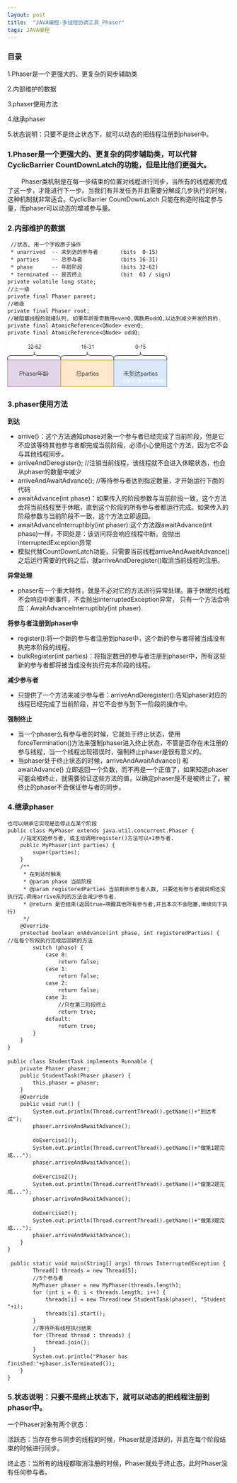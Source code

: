 ```yaml
---
layout: post
title:  "JAVA编程-多线程协调工具_Phaser"
tags: JAVA编程
---
```


###  目录
    
   1.Phaser是一个更强大的、更复杂的同步辅助类
    
   2.内部维护的数据
   
   3.phaser使用方法
    
   4.继承phaser
    
   5.状态说明：只要不是终止状态下，就可以动态的把线程注册到phaser中。


### 1.Phaser是一个更强大的、更复杂的同步辅助类，可以代替CyclicBarrier CountDownLatch的功能，但是比他们更强大。 
        
Phaser类机制是在每一步结束的位置对线程进行同步，当所有的线程都完成了这一步，才能进行下一步。当我们有并发任务并且需要分解成几步执行的时候，这种机制就非常适合。CyclicBarrier CountDownLatch 只能在构造时指定参与量，而phaser可以动态的增减参与量。

### 2.内部维护的数据

     //状态, 用一个字段原子操作
     * unarrived  -- 未到达的参与者       (bits  0-15)
     * parties    -- 总参与者            (bits 16-31)
     * phase      -- 年龄阶段            (bits 32-62)
     * terminated -- 是否终止            (bit  63 / sign)
    private volatile long state;
    //上一级
    private final Phaser parent;
    //根级
    private final Phaser root;
    //被阻塞线程的就绪队列, 如果年龄是奇数用evenQ,偶数用oddQ,以达到减少并发的目的.
    private final AtomicReference<QNode> evenQ;
    private final AtomicReference<QNode> oddQ;
    
![phasestatelong.jpg](/images/postimg/phasestatelong.jpg)

### 3.phaser使用方法

**到达**

- arrive()：这个方法通知phase对象一个参与者已经完成了当前阶段，但是它不应该等待其他参与者都完成当前阶段，必须小心使用这个方法，因为它不会与其他线程同步。
- arriveAndDeregister(); //注销当前线程，该线程就不会进入休眠状态，也会从phaser的数量中减少
- arriveAndAwaitAdvance(); //等待参与者达到指定数量，才开始运行下面的代码
- awaitAdvance(int phase)：如果传入的阶段参数与当前阶段一致，这个方法会将当前线程至于休眠，直到这个阶段的所有参与者都运行完成。如果传入的阶段参数与当前阶段不一致，这个方法立即返回。
- awaitAdvanceInterruptibly(int phaser):这个方法跟awaitAdvance(int phase)一样，不同处是：该访问将会响应线程中断。会抛出interruptedException异常
- 模拟代替CountDownLatch功能，只需要当前线程arriveAndAwaitAdvance()之后运行需要的代码之后，就arriveAndDeregister()取消当前线程的注册。

**异常处理**
- phaser有一个重大特性，就是不必对它的方法进行异常处理。置于休眠的线程不会响应中断事件，不会抛出interruptedException异常， 只有一个方法会响应：AwaitAdvanceInterruptibly(int phaser).

**将参与者注册到phaser中**
- register():将一个新的参与者注册到phase中，这个新的参与者将被当成没有执完本阶段的线程。
- bulkRegister(int parties)：将指定数目的参与者注册到phaser中，所有这些新的参与者都将被当成没有执行完本阶段的线程。

**减少参与者**
- 只提供了一个方法来减少参与者：arriveAndDeregister():告知phaser对应的线程已经完成了当前阶段，并它不会参与到下一阶段的操作中。

**强制终止**
- 当一个phaser么有参与者的时候，它就处于终止状态，使用forceTermination()方法来强制phaser进入终止状态，不管是否存在未注册的参与线程，当一个线程出现错误时，强制终止phaser是很有意义的。
- 当phaser处于终止状态的时候，arriveAndAwaitAdvance() 和 awaitAdvance() 立即返回一个负数，而不再是一个正值了，如果知道phaser可能会被终止，就需要验证这些方法的值，以确定phaser是不是被终止了。被终止的phaser不会保证参与者的同步。


### 4.继承phaser

    也可以继承它实现是否停止在某个阶段
    public class MyPhaser extends java.util.concurrent.Phaser {
        //指定初始参与者, 或主动调用register()方法可以+1参与者.
        public MyPhaser(int parties) {
            super(parties);
        }
        /**
         * 在到达时触发
         * @param phase 当前阶段
         * @param registeredParties 当前剩余参与者人数, 只要还有参与者就说明还没执行完.调用arrive系列的方法会减少参与者.
         * @return 是否结束(返回true=唤醒其他所有参与者,并且本次不会阻塞,继续向下执行)
         */
        @Override
        protected boolean onAdvance(int phase, int registeredParties) {    //在每个阶段执行完成后回调的方法
            switch (phase) {
                case 0:
                    return false;
                case 1:
                    return false;
                case 2:
                    return false;
                case 3:
                    //只在第三阶段终止
                    return true;
                default:
                    return true;
            }
        }
    }
    
    public class StudentTask implements Runnable {
        private Phaser phaser;
        public StudentTask(Phaser phaser) {
            this.phaser = phaser;
        }
        @Override
        public void run() {
            System.out.println(Thread.currentThread().getName()+"到达考试");
            phaser.arriveAndAwaitAdvance();
    
            doExercise1();
            System.out.println(Thread.currentThread().getName()+"做第1题完成...");
            phaser.arriveAndAwaitAdvance();
    
            doExercise2();
            System.out.println(Thread.currentThread().getName()+"做第2题完成...");
            phaser.arriveAndAwaitAdvance();
            
            doExercise3();
            System.out.println(Thread.currentThread().getName()+"做第3题完成...");
            phaser.arriveAndAwaitAdvance();
        }
    }
    
     public static void main(String[] args) throws InterruptedException {
            Thread[] threads = new Thread[5];
            //5个参与者
            MyPhaser phaser = new MyPhaser(threads.length);
            for (int i = 0; i < threads.length; i++) {
                threads[i] = new Thread(new StudentTask(phaser), "Student "+i);
                threads[i].start();
            }
            //等待所有线程执行结束
            for (Thread thread : threads) {
                thread.join();
            }
            System.out.println("Phaser has finished:"+phaser.isTerminated());
        }
    }
    
### 5.状态说明：只要不是终止状态下，就可以动态的把线程注册到phaser中。

一个Phaser对象有两个状态：

活跃态：当存在参与同步的线程的时候，Phaser就是活跃的，并且在每个阶段结束的时候进行同步。

终止态：当所有的线程都取消注册的时候，Phaser就处于终止态，此时Phaser没有任何参与者。
